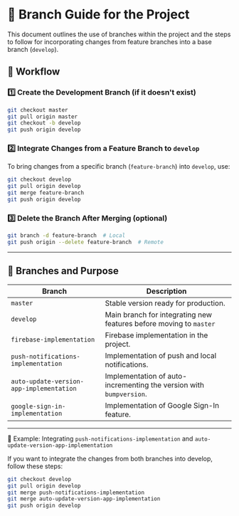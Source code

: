 # 🚀 Branch Guide for the Project

This document outlines the use of branches within the project and the steps to follow for incorporating changes from feature branches into a base branch (`develop`).

## 📌 Workflow

### 1️⃣ Create the Development Branch (if it doesn't exist)
```sh
git checkout master
git pull origin master
git checkout -b develop
git push origin develop
```

### 2️⃣ Integrate Changes from a Feature Branch to `develop`
To bring changes from a specific branch (`feature-branch`) into `develop`, use:
```sh
git checkout develop
git pull origin develop
git merge feature-branch
git push origin develop
```

### 3️⃣ Delete the Branch After Merging (optional)

```sh
git branch -d feature-branch  # Local
git push origin --delete feature-branch  # Remote
```

---

## 🌿 Branches and Purpose

| Branch                                   | Description                                                         |
|------------------------------------------|---------------------------------------------------------------------|
| `master`                                 | Stable version ready for production.                                |
| `develop`                                | Main branch for integrating new features before moving to `master`  |
| `firebase-implementation`                | Firebase implementation in the project.                             |
| `push-notifications-implementation`      | Implementation of push and local notifications.                     |
| `auto-update-version-app-implementation` | Implementation of auto-incrementing the version with `bumpversion`. |
| `google-sign-in-implementation`          | Implementation of Google Sign-In feature.                           |

---

🚀 Example: Integrating `push-notifications-implementation` and `auto-update-version-app-implementation`

If you want to integrate the changes from both branches into develop, follow these steps:

```sh
git checkout develop
git pull origin develop
git merge push-notifications-implementation
git merge auto-update-version-app-implementation
git push origin develop
```